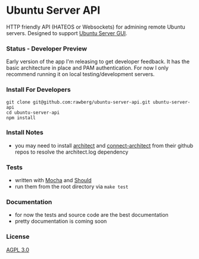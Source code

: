 Ubuntu Server API
=================

HTTP friendly API (HATEOS or Websockets) for admining remote Ubuntu servers. Designed to support [Ubuntu Server GUI](http://ubuntuservergui.com).

### Status - Developer Preview
Early version of the app I'm releasing to get developer feedback. It has the basic architecture in place and PAM authentication. For now I only recommend running it on local testing/development servers.

### Install For Developers
    git clone git@github.com:rawberg/ubuntu-server-api.git ubuntu-server-api
    cd ubuntu-server-api
    npm install

### Install Notes
- you may need to install [architect](https://github.com/c9/architect) and [connect-architect](https://github.com/c9/connect-architect) from their github repos to resolve the architect.log dependency

### Tests
- written with [Mocha](http://visionmedia.github.com/mocha/) and [Should](https://github.com/visionmedia/should.js/)
- run them from the root directory via `make test`

### Documentation
- for now the tests and source code are the best documentation
- pretty documentation is coming soon

### License
[AGPL 3.0](http://opensource.org/licenses/AGPL-3.0)

